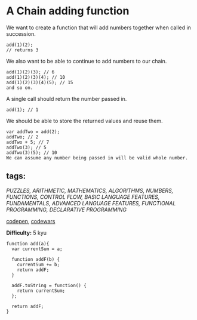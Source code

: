 # A Chain adding function

 We want to create a function that will add numbers together when called in succession.
```
add(1)(2);
// returns 3
```
We also want to be able to continue to add numbers to our chain.
```
add(1)(2)(3); // 6
add(1)(2)(3)(4); // 10
add(1)(2)(3)(4)(5); // 15
and so on.
```
A single call should return the number passed in.
```
add(1); // 1
```
We should be able to store the returned values and reuse them.
```
var addTwo = add(2);
addTwo; // 2
addTwo + 5; // 7
addTwo(3); // 5
addTwo(3)(5); // 10
We can assume any number being passed in will be valid whole number.
```
## tags:
_PUZZLES, ARITHMETIC, MATHEMATICS, ALGORITHMS, NUMBERS, FUNCTIONS, CONTROL FLOW, BASIC LANGUAGE FEATURES, FUNDAMENTALS, ADVANCED LANGUAGE FEATURES, FUNCTIONAL PROGRAMMING, DECLARATIVE PROGRAMMING_

[codepen](https://codepen.io/), [codewars](https://www.codewars.com/users/Bizhev)<br>

**Difficulty:** 5 kyu
```
function add(a){
  var currentSum = a;
  
  function addF(b) {
    currentSum += b;
    return addF;
  }
  
  addF.toString = function() {
    return currentSum;
  };
  
  return addF;
}
```
